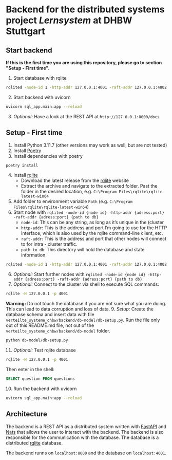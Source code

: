 # Backend for the distributed systems project _Lernsystem_ at DHBW Stuttgart

## Start backend
**If this is the first time you are using this repository, please go to section "Setup - First time".**
1. Start database with rqlite
```bash
rqlited -node-id 1 -http-addr 127.0.0.1:4001 -raft-addr 127.0.0.1:4002 ./db-rqlite
```
2. Start backend with uvicorn
```bash
uvicorn sql_app.main:app --reload
```
3. _Optional:_ Have a look at the REST API at `http://127.0.0.1:8000/docs`


## Setup - First time
1. Install Python 3.11.7 (other versions may work as well, but are not tested)
2. Install [Poetry](https://python-poetry.org/)
3. Install dependencies with poetry
```bash 
poetry install
```
4. Install [rqlite](https://rqlite.io/)
   - Download the latest release from the [rqlite](https://rqlite.io/docs/install-rqlite/) website
   - Extract the archive and navigate to the extracted folder. Past the folder in the desired location, e.g. `C:\Program Files\rqlite\rqlite-latest-win64`
5. Add folder to environment variable `Path` (e.g. `C:\Program Files\rqlite\rqlite-latest-win64`)
6. Start node with `rqlited -node-id {node id} -http-addr {adress:port} -raft-addr {adress:port} {path to db}`
   - `node-id`: This can be any string, as long as it’s unique in the (cluster
   - `http-addr`: This is the address and port I’m going to use for the HTTP interface, which is also used by the rqlite command-line client, etc.
   - `raft-addr`: This is the address and port that other nodes will connect to for intra - cluster traffic.
   - `path to db`: This directory will hold the database and state information.
```bash
rqlited -node-id 1 -http-addr 127.0.0.1:4001 -raft-addr 127.0.0.1:4002 ./db-rqlite
```
6. _Optional:_ Start further nodes with `rqlited -node-id {node id} -http-addr {adress:port} -raft-addr {adress:port} {path to db}`
7. _Optional:_ Connect to the cluster via shell to execute SQL commands:
```bash
rqlite -H 127.0.0.1 -p 4001
```
**Warning:** Do not touch the database if you are not sure what you are doing. This can lead to data corruption and loss of data. 
9. _Setup:_ Create the database schema and insert data with file `verteilte_systeme_dhbw/backend/db-model/db-setup.py`. Run the file only out of this README.md file, not out of the `verteilte_systeme_dhbw/backend/db-model` folder.
```bash
python db-model/db-setup.py
```
11. _Optional:_ Test rqlite database
```bash
rqlite -H 127.0.0.1 -p 4001
```
Then enter in the shell:
```sql
SELECT question FROM questions
```
10. Run the backend with uvicorn
```bash
uvicorn sql_app.main:app --reload
```

## Architecture
The backend is a REST API as a distributed system written with [FastAPI](https://fastapi.tiangolo.com//) and [Nats](https://nats.io/) that allows the user to interact with the backend.
The backend is also responsible for the communication with the database.
The database is a distributed [rqlite](https://rqlite.io/) database.

The backend runns on `localhost:8000` and the database on `localhost:4001`.

[//]: # (## Setup - Development with Docker)

[//]: # ()
[//]: # (**not working!!!**)

[//]: # ()
[//]: # (1. Use stepts 1-6 from the "Setup - Development without Docker" section)

[//]: # (2. Install Docker)

[//]: # (3. Run the backend with docker-compose)

[//]: # (```bash)

[//]: # (docker-compose up --build)

[//]: # (```)

[//]: # (4. Build container)

[//]: # (```bash)

[//]: # (  docker build -t verteilte-systeme-backend .)

[//]: # (```)

[//]: # (5. Run container)

[//]: # (```bash)

[//]: # (docker run -p 8000:80 verteilte-systeme-backend)

[//]: # (```)
